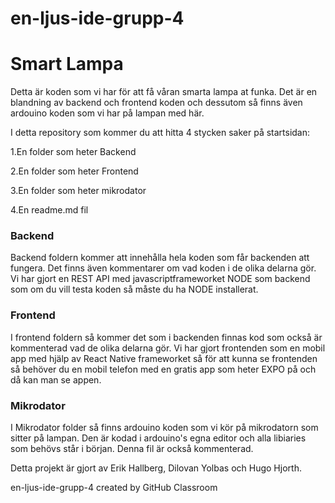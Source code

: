 # en-ljus-ide-grupp-4

# Smart Lampa

Detta är koden som vi har för att få våran smarta lampa at funka.
Det är en blandning av backend och frontend koden och dessutom så finns även ardouino koden som vi har på lampan med här.

I detta repository som kommer du att hitta 4 stycken saker på startsidan:

1.En folder som heter Backend

2.En folder som heter Frontend

3.En folder som heter mikrodator

4.En readme.md fil

### Backend

Backend foldern kommer att innehålla hela koden som får backenden att fungera. Det finns även kommentarer om vad koden i de olika delarna gör.
Vi har gjort en REST API med javascriptframeworket NODE som backend som om du vill testa koden så måste du ha NODE installerat.

### Frontend

I frontend foldern så kommer det som i backenden finnas kod som också är kommenterad vad de olika delarna gör.
Vi har gjort frontenden som en mobil app med hjälp av React Native frameworket så för att kunna se frontenden så behöver du en mobil telefon med en gratis app som heter EXPO på och då kan man se appen.

### Mikrodator

I Mikrodator folder så finns ardouino koden som vi kör på mikrodatorn som sitter på lampan. Den är kodad i ardouino's egna editor och alla libiaries som behövs står i början. Denna fil är också kommenterad.


Detta projekt är gjort av Erik Hallberg, Dilovan Yolbas och Hugo Hjorth.


en-ljus-ide-grupp-4 created by GitHub Classroom
